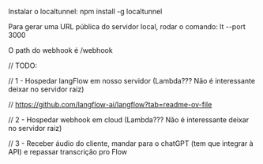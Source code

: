 Instalar o localtunnel: npm install -g localtunnel

Para gerar uma URL pública do servidor local, rodar o comando: lt --port 3000

O path do webhook é /webhook

// TODO:

// 1 - Hospedar langFlow em nosso servidor (Lambda??? Não é interessante deixar no servidor raiz)

// https://github.com/langflow-ai/langflow?tab=readme-ov-file

// 2 - Hospedar webhook em cloud (Lambda??? Não é interessante deixar no servidor raiz) 

// 3 - Receber áudio do cliente, mandar para o chatGPT (tem que integrar à API) e repassar transcrição pro Flow


